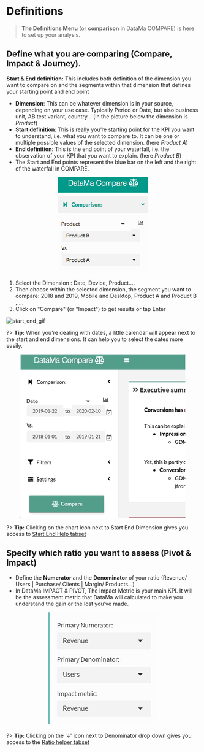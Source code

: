 # Definitions

> **The Definitions Menu** (or **comparison** in DataMa COMPARE) is here to set up your analysis.

## Define what you are comparing (Compare, Impact & Journey).

**Start & End definition:** This includes both definition of the dimension you want to compare on and the segments within that dimension that defines your starting point and end point

* **Dimension**: This can be whatever dimension is in your source, depending on your use case. Typically Period or Date, but also business unit, AB test variant, country… (in the picture below the dimension is *Product*)
* **Start definition**: This is really you’re starting point for the KPI you want to understand, i.e. what you want to compare to. It can be one or multiple possible values of the selected dimension. (here *Product A*)
* **End definition**: This is the end point of your waterfall, i.e. the observation of your KPI that you want to explain. (here *Product B*)
* The Start and End points represent the blue bar on the left and the right of the waterfall in COMPARE.


<center> <img src="general/menu/images/start_end.png"!/></center>

1. Select the Dimension : Date, Device, Product….
2. Then choose within the selected dimension, the segment you want to compare: 2018 and 2019, Mobile and Desktop, Product A and Product B ,….
3. Click on "Compare" (or "Impact") to get results or tap Enter

![start_end_gif](images/StartEnd-Compare_GIF2.gif)

?> **Tip:** When you're dealing with dates, a little calendar will appear next to the start and end dimensions. It can help you to select the dates more easily.

<center><img src="general/menu/images/calendar_dates.gif"/></center>

?> **Tip:** Clicking on the chart icon next to Start End Dimension gives you access to [Start End Help tabset](general/menu/start_end_help)


## Specify which ratio you want to assess (Pivot & Impact)

*  Define the **Numerator** and the **Denominator** of your ratio (Revenue/ Users | Purchase/ Clients | Margin/ Products...)
* In DataMa IMPACT & PIVOT, The Impact Metric is your main KPI. It will be the assessment metric that DataMa will calculated to make you understand the gain or the lost you’ve made.

<center> <img src="general/menu/images/MenuDefinitions2.jpg"!/></center>

?> **Tip:** Clicking on the '÷' icon next to Denominator drop down gives you access to the [Ratio helper tabset](general/menu/ratio_helper)
